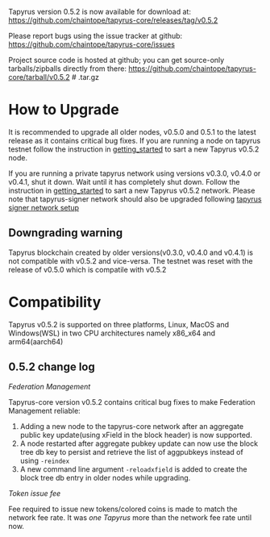 Tapyrus version 0.5.2 is now available for download at:
  https://github.com/chaintope/tapyrus-core/releases/tag/v0.5.2

Please report bugs using the issue tracker at github:
  https://github.com/chaintope/tapyrus-core/issues

Project source code is hosted at github; you can get
source-only tarballs/zipballs directly from there:
  https://github.com/chaintope/tapyrus-core/tarball/v0.5.2  # .tar.gz


How to Upgrade
==============

It is recommended to upgrade all older nodes, v0.5.0 and 0.5.1 to the latest release as it contains critical bug fixes. If you are running a node on tapyrus testnet follow the instruction in [getting_started](doc/tapyrus/getting_started.md#how-to-start-a-node-on-tapyrus-testnet) to sart a new Tapyrus v0.5.2 node.

If you are running a private tapyrus network using versions v0.3.0, v0.4.0 or v0.4.1, shut it down. Wait until it has completely shut down. Follow the instruction in [getting_started](doc/tapyrus/getting_started.md#how-to-start-a-new-tapyrus-network) to sart a new Tapyrus v0.5.2 network. Please note that tapyrus-signer network should also be upgraded following [tapyrus signer network setup](https://github.com/chaintope/tapyrus-signer/blob/master/doc/setup.md#how-to-set-up-new-tapyrus-signer-network)


Downgrading warning
-------------------

Tapyrus blockchain created by older versions(v0.3.0, v0.4.0 and v0.4.1) is not compatible with v0.5.2 and vice-versa. The testnet was reset with the release of v0.5.0 which is compatile with v0.5.2

Compatibility
==============

Tapyrus v0.5.2 is supported on three platforms, Linux, MacOS and Windows(WSL) in two CPU architectures namely x86_x64 and arm64(aarch64)

0.5.2 change log
------------------

*Federation Management*

Tapyrus-core version v0.5.2 contains critical bug fixes to make Federation Management reliable:
 1. Adding a new node to the tapyrus-core network after an aggregate public key update(using xField in the block header) is now supported.
 2. A node restarted after aggregate pubkey update can now use the block tree db key to persist and retrieve the list of aggpubkeys instead of using `-reindex`
 3. A new command line argument `-reloadxfield` is added to create the block tree db entry in older nodes while upgrading.

*Token issue fee*

Fee required to issue new tokens/colored coins is made to match the network fee rate. It was _one Tapyrus_ more than the network fee rate until now.
